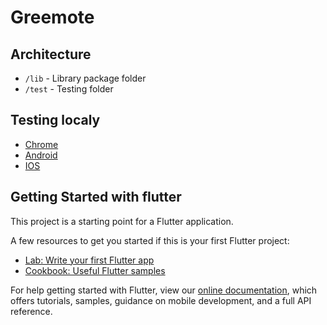 # Greemote

## Architecture
- `/lib` - Library package folder
- `/test` - Testing folder 

## Testing localy
- [Chrome](https://flutter.dev/docs/get-started/web)
- [Android](https://flutter.dev/docs/get-started/install)
- [IOS](https://flutter.dev/docs/get-started/install/macos)

## Getting Started with flutter

This project is a starting point for a Flutter application.

A few resources to get you started if this is your first Flutter project:

- [Lab: Write your first Flutter app](https://flutter.dev/docs/get-started/codelab)
- [Cookbook: Useful Flutter samples](https://flutter.dev/docs/cookbook)

For help getting started with Flutter, view our
[online documentation](https://flutter.dev/docs), which offers tutorials,
samples, guidance on mobile development, and a full API reference.
